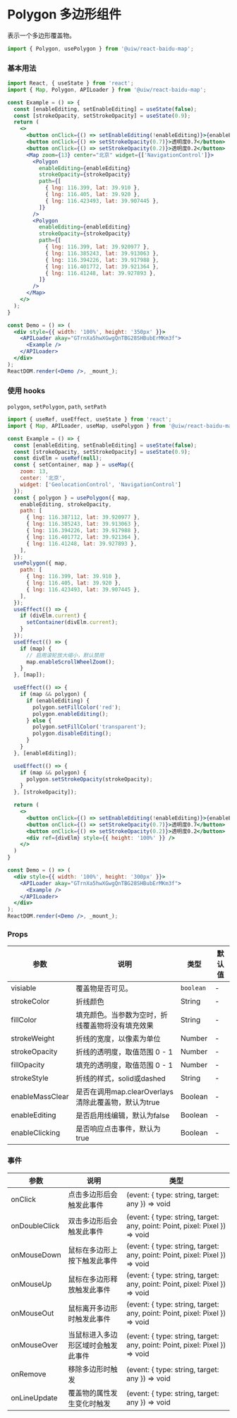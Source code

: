 Polygon 多边形组件
===

表示一个多边形覆盖物。

```jsx
import { Polygon, usePolygon } from '@uiw/react-baidu-map';
```

### 基本用法

<!--DemoStart,bgWhite,codePen,codeSandbox-->
```jsx
import React, { useState } from 'react';
import { Map, Polygon, APILoader } from '@uiw/react-baidu-map';

const Example = () => {
  const [enableEditing, setEnableEditing] = useState(false);
  const [strokeOpacity, setStrokeOpacity] = useState(0.9);
  return (
    <>
      <button onClick={() => setEnableEditing(!enableEditing)}>{enableEditing ? '取消编辑' : '编辑'}</button>
      <button onClick={() => setStrokeOpacity(0.7)}>透明度0.7</button>
      <button onClick={() => setStrokeOpacity(0.2)}>透明度0.2</button>
      <Map zoom={13} center="北京" widget={['NavigationControl']}>
        <Polygon
          enableEditing={enableEditing}
          strokeOpacity={strokeOpacity}
          path={[
            { lng: 116.399, lat: 39.910 },
            { lng: 116.405, lat: 39.920 },
            { lng: 116.423493, lat: 39.907445 },
          ]}
        />
        <Polygon
          enableEditing={enableEditing}
          strokeOpacity={strokeOpacity}
          path={[
            { lng: 116.399, lat: 39.920977 },
            { lng: 116.385243, lat: 39.913063 },
            { lng: 116.394226, lat: 39.917988 },
            { lng: 116.401772, lat: 39.921364 },
            { lng: 116.41248, lat: 39.927893 },
          ]}
        />
      </Map>
    </>
  );
}

const Demo = () => (
  <div style={{ width: '100%', height: '350px' }}>
    <APILoader akay="GTrnXa5hwXGwgQnTBG28SHBubErMKm3f">
      <Example />
    </APILoader>
  </div>
);
ReactDOM.render(<Demo />, _mount_);
```
<!--End-->

### 使用 hooks

`polygon`, `setPolygon`, `path`, `setPath`

<!--DemoStart,bgWhite,codePen,codeSandbox-->
```jsx
import { useRef, useEffect, useState } from 'react';
import { Map, APILoader, useMap, usePolygon } from '@uiw/react-baidu-map';

const Example = () => {
  const [enableEditing, setEnableEditing] = useState(false);
  const [strokeOpacity, setStrokeOpacity] = useState(0.9);
  const divElm = useRef(null);
  const { setContainer, map } = useMap({
    zoom: 13,
    center: '北京',
    widget: ['GeolocationControl', 'NavigationControl']
  });
  const { polygon } = usePolygon({ map,
    enableEditing, strokeOpacity,
    path: [
      { lng: 116.387112, lat: 39.920977 },
      { lng: 116.385243, lat: 39.913063 },
      { lng: 116.394226, lat: 39.917988 },
      { lng: 116.401772, lat: 39.921364 },
      { lng: 116.41248, lat: 39.927893 },
    ],
  });
  usePolygon({ map,
    path: [
      { lng: 116.399, lat: 39.910 },
      { lng: 116.405, lat: 39.920 },
      { lng: 116.423493, lat: 39.907445 },
    ],
  });
  useEffect(() => {
    if (divElm.current) {
      setContainer(divElm.current);
    }
  });
  useEffect(() => {
    if (map) {
      // 启用滚轮放大缩小，默认禁用
      map.enableScrollWheelZoom();
    }
  }, [map]);

  useEffect(() => {
    if (map && polygon) {
      if (enableEditing) {
        polygon.setFillColor('red');
        polygon.enableEditing();
      } else {
        polygon.setFillColor('transparent');
        polygon.disableEditing();
      }
    }
  }, [enableEditing]);

  useEffect(() => {
    if (map && polygon) {
      polygon.setStrokeOpacity(strokeOpacity);
    }
  }, [strokeOpacity]);

  return (
    <>
      <button onClick={() => setEnableEditing(!enableEditing)}>{enableEditing ? '取消编辑' : '编辑'}</button>
      <button onClick={() => setStrokeOpacity(0.7)}>透明度0.7</button>
      <button onClick={() => setStrokeOpacity(0.2)}>透明度0.2</button>
      <div ref={divElm} style={{ height: '100%' }} />
    </>
  )
}

const Demo = () => (
  <div style={{ width: '100%', height: '300px' }}>
    <APILoader akay="GTrnXa5hwXGwgQnTBG28SHBubErMKm3f">
      <Example />
    </APILoader>
  </div>
);
ReactDOM.render(<Demo />, _mount_);
```
<!--End-->

### Props

| 参数 | 说明 | 类型 | 默认值 |
| ----- | ----- | ----- | ----- |
| visiable | 覆盖物是否可见。 | `boolean` | - |
| strokeColor |  折线颜色 | String | - |
| fillColor |  填充颜色。当参数为空时，折线覆盖物将没有填充效果 | String | - |
| strokeWeight |  折线的宽度，以像素为单位 | Number | - |
| strokeOpacity |  折线的透明度，取值范围 0 - 1 | Number | - |
| fillOpacity |  填充的透明度，取值范围 0 - 1 | Number | - |
| strokeStyle |  折线的样式，solid或dashed | String | - |
| enableMassClear |  是否在调用map.clearOverlays清除此覆盖物，默认为true | Boolean | - |
| enableEditing |  是否启用线编辑，默认为false | Boolean | - |
| enableClicking |  是否响应点击事件，默认为true | Boolean | - |

### 事件

| 参数 | 说明 | 类型 |
| ----- | ----- | ----- |
| onClick | 点击多边形后会触发此事件 | (event: { type: string, target: any }) => void |
| onDoubleClick | 双击多边形后会触发此事件 | (event: { type: string, target: any, point: Point, pixel: Pixel }) => void |
| onMouseDown | 鼠标在多边形上按下触发此事件 | (event: { type: string, target: any, point: Point, pixel: Pixel }) => void |
| onMouseUp | 鼠标在多边形释放触发此事件 | (event: { type: string, target: any, point: Point, pixel: Pixel }) => void |
| onMouseOut | 鼠标离开多边形时触发此事件 | (event: { type: string, target: any, point: Point, pixel: Pixel }) => void |
| onMouseOver | 当鼠标进入多边形区域时会触发此事件 | (event: { type: string, target: any, point: Point, pixel: Pixel }) => void |
| onRemove | 移除多边形时触发 | (event: { type: string, target: any }) => void |
| onLineUpdate | 覆盖物的属性发生变化时触发 | (event: { type: string, target: any }) => void |
